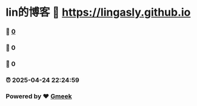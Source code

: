 # lin的博客 :link: https://lingasly.github.io 
### :page_facing_up: [0](https://lingasly.github.io/tag.html) 
### :speech_balloon: 0 
### :hibiscus: 0 
### :alarm_clock: 2025-04-24 22:24:59 
### Powered by :heart: [Gmeek](https://github.com/Meekdai/Gmeek)
